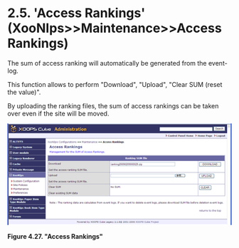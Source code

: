 # 2.5. 'Access Rankings' \(XooNIps&gt;&gt;Maintenance&gt;&gt;Access Rankings\)

The sum of access ranking will automatically be generated from the event-log.

This function allows to perform "Download", "Upload", "Clear SUM \(reset the value\)".

By uploading the ranking files, the sum of access rankings can be taken over even if the site will be moved.

![&quot;Access Rankings&quot;](../../../.gitbook/assets/xoonips-mente12.png)

**Figure 4.27. "Access Rankings"**

